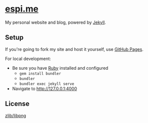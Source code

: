 # [espi.me][espi.me]

My personal website and blog, powered by [Jekyll][jekyll].

## Setup

If you're going to fork my site and host it yourself, use [GitHub Pages][github-pages].

For local development:

- Be sure you have [Ruby][ruby] installed and configured
  - `gem install bundler`
  - `bundler`
  - `bundler exec jekyll serve`
- Navigate to <http://127.0.0.1:4000>

## License

[zlib/libpng][license]

[github-pages]: https://pages.github.com/ "Hyperlink to GitHub pages."
[jekyll]: https://jekyllrb.com "Hyperlink to Jekyll's website."
[ruby]: https://www.ruby-lang.org/en/documentation/installation/ "Guide on how to install Ruby."
[espi.me]: https://espi.me "Hyperlink to espi (dot) me."
[license]: LICENSE.md "A link to the zlib/libpng license."
